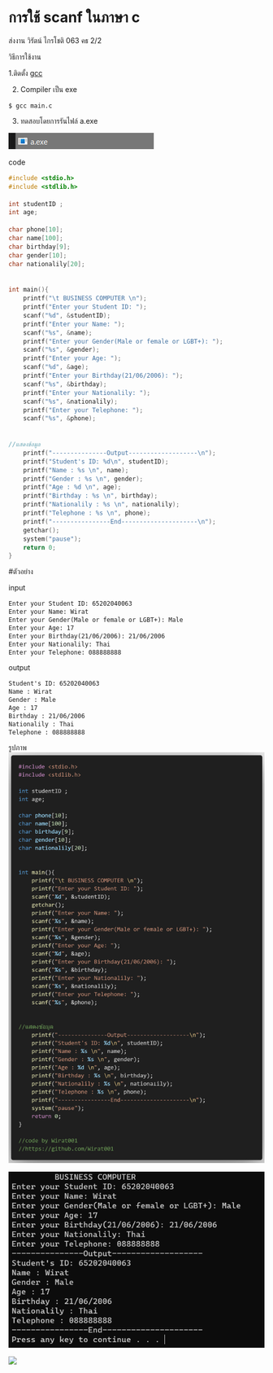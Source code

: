 # การใช้ scanf ในภาษา c

ส่งงาน วิรัตน์ ไกรโชติ 063 คธ 2/2 

วิธีการใช้งาน


 1.ติดตั้ง [gcc](https://gcc.gnu.org/)

2. Compiler เป็น exe
```besh
$ gcc main.c
```

3. ทดสอบโดยการรันไฟล์ a.exe

![image](https://github.com/Wirat001/c-language-use-scanf/blob/main/image/previwe3.png)
  


code
```c
#include <stdio.h>
#include <stdlib.h>

int studentID ; 
int age;

char phone[10];
char name[100];
char birthday[9];
char gender[10];
char nationalily[20];


int main(){
    printf("\t BUSINESS COMPUTER \n");
    printf("Enter your Student ID: ");
    scanf("%d", &studentID);
    printf("Enter your Name: ");
    scanf("%s", &name);
    printf("Enter your Gender(Male or female or LGBT+): ");
    scanf("%s", &gender);
    printf("Enter your Age: ");
    scanf("%d", &age);
    printf("Enter your Birthday(21/06/2006): ");
    scanf("%s", &birthday);
    printf("Enter your Nationalily: ");
    scanf("%s", &nationalily);
    printf("Enter your Telephone: ");
    scanf("%s", &phone);


//แสดงข้อมูล    
    printf("---------------Output-------------------\n");
    printf("Student's ID: %d\n", studentID);
    printf("Name : %s \n", name);
    printf("Gender : %s \n", gender);
    printf("Age : %d \n", age);
    printf("Birthday : %s \n", birthday);
    printf("Nationalily : %s \n", nationalily);
    printf("Telephone : %s \n", phone);
    printf("----------------End---------------------\n");
    getchar();
    system("pause");
    return 0;
}


```
#ตัวอย่าง

input
```
Enter your Student ID: 65202040063
Enter your Name: Wirat
Enter your Gender(Male or female or LGBT+): Male
Enter your Age: 17
Enter your Birthday(21/06/2006): 21/06/2006
Enter your Nationalily: Thai
Enter your Telephone: 088888888
```
output
```
Student's ID: 65202040063
Name : Wirat
Gender : Male
Age : 17
Birthday : 21/06/2006
Nationalily : Thai
Telephone : 088888888
```
รูปภาพ
![image](https://github.com/Wirat001/c-language-use-scanf/blob/main/image/preview1.png)


![image](https://github.com/Wirat001/c-language-use-scanf/blob/main/image/preview2.png)


![](https://count.getloli.com/get/@Wirat001?theme=moebooru)
